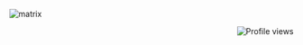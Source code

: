![matrix](matrix.gif)

<p align="right">
  <img src="https://komarev.com/ghpvc/?username=ilkerispir" alt="Profile views" />
</p>
